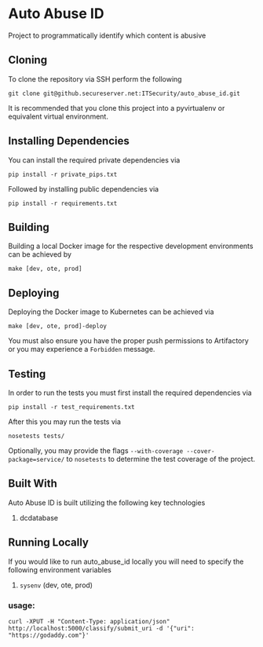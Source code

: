 # Auto Abuse ID
Project to programmatically identify which content is abusive

 ## Cloning
 To clone the repository via SSH perform the following
 ```
 git clone git@github.secureserver.net:ITSecurity/auto_abuse_id.git
 ```

 It is recommended that you clone this project into a pyvirtualenv or equivalent virtual environment.

## Installing Dependencies
You can install the required private dependencies via
```
pip install -r private_pips.txt
```
Followed by installing public dependencies via
```
pip install -r requirements.txt
```

 ## Building
 Building a local Docker image for the respective development environments can be achieved by
 ```
 make [dev, ote, prod]
 ```

 ## Deploying
 Deploying the Docker image to Kubernetes can be achieved via
 ```
 make [dev, ote, prod]-deploy
 ```

 You must also ensure you have the proper push permissions to Artifactory or you may experience a `Forbidden` message.

 ## Testing
 In order to run the tests you must first install the required dependencies via
 ```
 pip install -r test_requirements.txt
 ```

 After this you may run the tests via
 ```
 nosetests tests/
 ```

 Optionally, you may provide the flags `--with-coverage --cover-package=service/` to `nosetests` to determine the test coverage of the project.

 ## Built With
 Auto Abuse ID is built utilizing the following key technologies
 1. dcdatabase
 
## Running Locally
 If you would like to run auto_abuse_id locally you will need to specify the following environment variables
 1. `sysenv` (dev, ote, prod)
 
### usage:
`curl -XPUT -H "Content-Type: application/json" http://localhost:5000/classify/submit_uri -d '{"uri": "https://godaddy.com"}'`

